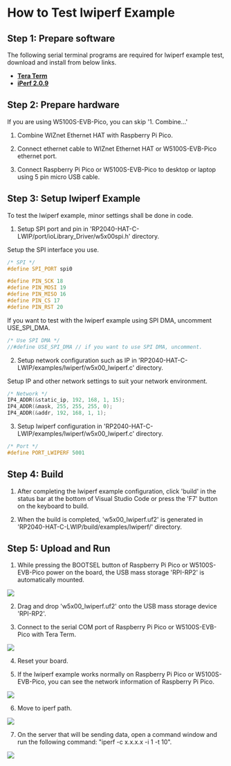 # How to Test lwiperf Example



## Step 1: Prepare software

The following serial terminal programs are required for lwiperf example test, download and install from below links.

- [**Tera Term**][link-tera_term]
- [**iPerf 2.0.9**][link-iperf]



## Step 2: Prepare hardware

If you are using W5100S-EVB-Pico, you can skip '1. Combine...'

1. Combine WIZnet Ethernet HAT with Raspberry Pi Pico.

2. Connect ethernet cable to WIZnet Ethernet HAT or W5100S-EVB-Pico ethernet port.

3. Connect Raspberry Pi Pico or W5100S-EVB-Pico to desktop or laptop using 5 pin micro USB cable.



## Step 3: Setup lwiperf Example

To test the lwiperf example, minor settings shall be done in code.

1. Setup SPI port and pin in 'RP2040-HAT-C-LWIP/port/ioLibrary_Driver/w5x00spi.h' directory.

Setup the SPI interface you use.

```cpp
/* SPI */
#define SPI_PORT spi0

#define PIN_SCK 18
#define PIN_MOSI 19
#define PIN_MISO 16
#define PIN_CS 17
#define PIN_RST 20
```

If you want to test with the lwiperf example using SPI DMA, uncomment USE_SPI_DMA.

```cpp
/* Use SPI DMA */
//#define USE_SPI_DMA // if you want to use SPI DMA, uncomment.
```

2. Setup network configuration such as IP in 'RP2040-HAT-C-LWIP/examples/lwiperf/w5x00_lwiperf.c' directory.

Setup IP and other network settings to suit your network environment.

```cpp
/* Network */
IP4_ADDR(&static_ip, 192, 168, 1, 15);
IP4_ADDR(&mask, 255, 255, 255, 0);
IP4_ADDR(&addr, 192, 168, 1, 1);
```

3. Setup lwiperf configuration in 'RP2040-HAT-C-LWIP/examples/lwiperf/w5x00_lwiperf.c' directory.

```cpp
/* Port */
#define PORT_LWIPERF 5001
```



## Step 4: Build

1. After completing the lwiperf example configuration, click 'build' in the status bar at the bottom of Visual Studio Code or press the 'F7' button on the keyboard to build.

2. When the build is completed, 'w5x00_lwiperf.uf2' is generated in 'RP2040-HAT-C-LWIP/build/examples/lwiperf/' directory.



## Step 5: Upload and Run

1. While pressing the BOOTSEL button of Raspberry Pi Pico or W5100S-EVB-Pico power on the board, the USB mass storage 'RPI-RP2' is automatically mounted.

![][link-raspberry_pi_pico_usb_mass_storage]

2. Drag and drop 'w5x00_lwiperf.uf2' onto the USB mass storage device 'RPI-RP2'.

3. Connect to the serial COM port of Raspberry Pi Pico or W5100S-EVB-Pico with Tera Term.

![][link-connect_to_serial_com_port]

4. Reset your board.

5. If the lwiperf example works normally on Raspberry Pi Pico or W5100S-EVB-Pico, you can see the network information of Raspberry Pi Pico.

![][link-see_network_information_of_raspberry_pi_pico]

6. Move to iperf path.

![][link-move_to_iperf_path]

7. On the server that will be sending data, open a command window and run the following command: "iperf -c x.x.x.x -i 1 -t 10".

![][link-iperf_server_send_data]





<!--
Link
-->

[link-tera_term]: https://osdn.net/projects/ttssh2/releases/
[link-iperf]: https://iperf.fr/iperf-download.php
[link-raspberry_pi_pico_usb_mass_storage]: https://github.com/hyoyun-Kim/RP2040-HAT-C-LWIP/blob/main/static/images/lwiperf/raspberry_pi_pico_usb_mass_storage.png
[link-connect_to_serial_com_port]: https://github.com/hyoyun-Kim/RP2040-HAT-C-LWIP/main/static/images/lwiperf/connect_to_serial_com_port.png
[link-see_network_information_of_raspberry_pi_pico]: https://github.com/hyoyun-Kim/RP2040-HAT-C-LWIP/blob/main/static/images/lwiperf/see_network_information_of_raspberry_pi_pico.png
[link-move_to_iperf_path]: https://github.com/hyoyun-Kim/RP2040-HAT-C-LWIP/blob/main/static/images/lwiperf/move_to_iperf_path.png
[link-iperf_server_send_data]: https://github.com/hyoyun-Kim/RP2040-HAT-C-LWIP/blob/main/static/images/lwiperf/iperf_server_send_data.png


